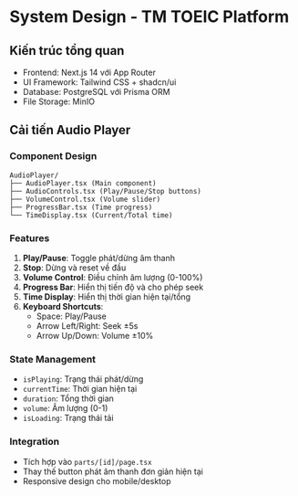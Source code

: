 # System Design - TM TOEIC Platform

## Kiến trúc tổng quan
- Frontend: Next.js 14 với App Router
- UI Framework: Tailwind CSS + shadcn/ui
- Database: PostgreSQL với Prisma ORM
- File Storage: MinIO

## Cải tiến Audio Player

### Component Design
```
AudioPlayer/
├── AudioPlayer.tsx (Main component)
├── AudioControls.tsx (Play/Pause/Stop buttons)
├── VolumeControl.tsx (Volume slider)
├── ProgressBar.tsx (Time progress)
└── TimeDisplay.tsx (Current/Total time)
```

### Features
1. **Play/Pause**: Toggle phát/dừng âm thanh
2. **Stop**: Dừng và reset về đầu
3. **Volume Control**: Điều chỉnh âm lượng (0-100%)
4. **Progress Bar**: Hiển thị tiến độ và cho phép seek
5. **Time Display**: Hiển thị thời gian hiện tại/tổng
6. **Keyboard Shortcuts**: 
   - Space: Play/Pause
   - Arrow Left/Right: Seek ±5s
   - Arrow Up/Down: Volume ±10%

### State Management
- `isPlaying`: Trạng thái phát/dừng
- `currentTime`: Thời gian hiện tại
- `duration`: Tổng thời gian
- `volume`: Âm lượng (0-1)
- `isLoading`: Trạng thái tải

### Integration
- Tích hợp vào `parts/[id]/page.tsx`
- Thay thế button phát âm thanh đơn giản hiện tại
- Responsive design cho mobile/desktop 